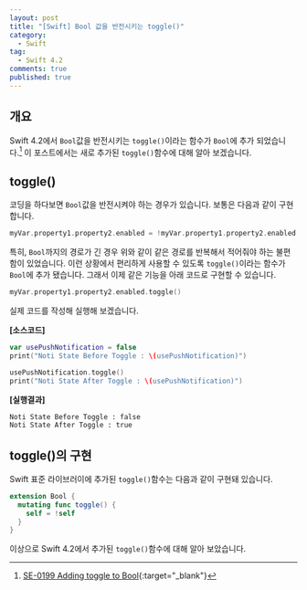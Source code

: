 ```yaml
---
layout: post
title: "[Swift] Bool 값을 반전시키는 toggle()"
category: 
  - Swift
tag:
  - Swift 4.2
comments: true
published: true
---
```


## 개요
Swift 4.2에서 `Bool`값을 반전시키는 `toggle()`이라는 함수가 `Bool`에 추가 되었습니다.[^1] 이 포스트에서는 새로 추가된 `toggle()`함수에 대해 알아 보겠습니다.

## toggle()
코딩을 하다보면 `Bool`값을 반전시켜야 하는 경우가 있습니다. 보통은 다음과 같이 구현합니다.

```swift
myVar.property1.property2.enabled = !myVar.property1.property2.enabled
```

특히, `Bool`까지의 경로가 긴 경우 위와 같이 같은 경로를 반복해서 적어줘야 하는 불편함이 있었습니다. 이런 상황에서 편리하게 사용할 수 있도록 `toggle()`이라는 함수가 `Bool`에 추가 됐습니다. 그래서 이제 같은 기능을 아래 코드로 구현할 수 있습니다.

```swift
myVar.property1.property2.enabled.toggle()
```

실제 코드를 작성해 실행해 보겠습니다.

**[소스코드]**

```swift
var usePushNotification = false
print("Noti State Before Toggle : \(usePushNotification)")
    
usePushNotification.toggle()
print("Noti State After Toggle : \(usePushNotification)")
```

**[실행결과]**

```
Noti State Before Toggle : false
Noti State After Toggle : true
```

## toggle()의 구현
Swift 표준 라이브러이에 추가된 `toggle()`함수는 다음과 같이 구현돼 있습니다.

```swift
extension Bool {
  mutating func toggle() {
    self = !self
  }
}
```

이상으로 Swift 4.2에서 추가된 `toggle()`함수에 대해 알아 보았습니다.

[^1]: [SE-0199 Adding toggle to Bool](https://github.com/apple/swift-evolution/blob/master/proposals/0199-bool-toggle.md){:target="_blank"}